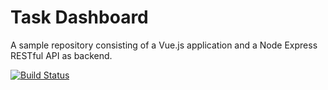 # Task Dashboard

A sample repository consisting of a Vue.js application and a Node Express RESTful API as backend.

[![Build Status](https://api.travis-ci.org/SebastianPfliegel/task_dashboard.svg?branch=master)](https://api.travis-ci.org/SebastianPfliegel/task_dashboard)
